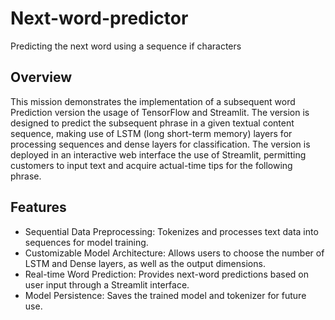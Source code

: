 # Next-word-predictor
Predicting the next word using a sequence if characters

## Overview
This mission demonstrates the implementation of a subsequent word Prediction version the usage of TensorFlow and Streamlit. The version is designed to predict the subsequent phrase in a given textual content sequence, making use of LSTM (long short-term memory) layers for processing sequences and dense layers for classification. The version is deployed in an interactive web interface the use of Streamlit, permitting customers to input text and acquire actual-time tips for the following phrase.

## Features

* Sequential Data Preprocessing: Tokenizes and processes text data into sequences for model training.
* Customizable Model Architecture: Allows users to choose the number of LSTM and Dense layers, as well as the output dimensions.
* Real-time Word Prediction: Provides next-word predictions based on user input through a Streamlit interface.
* Model Persistence: Saves the trained model and tokenizer for future use.
